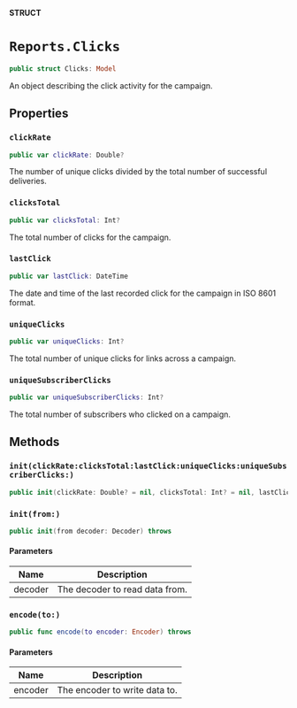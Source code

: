 **STRUCT**

# `Reports.Clicks`

```swift
public struct Clicks: Model
```

An object describing the click activity for the campaign.

## Properties
### `clickRate`

```swift
public var clickRate: Double?
```

The number of unique clicks divided by the total number of successful deliveries.

### `clicksTotal`

```swift
public var clicksTotal: Int?
```

The total number of clicks for the campaign.

### `lastClick`

```swift
public var lastClick: DateTime
```

The date and time of the last recorded click for the campaign in ISO 8601 format.

### `uniqueClicks`

```swift
public var uniqueClicks: Int?
```

The total number of unique clicks for links across a campaign.

### `uniqueSubscriberClicks`

```swift
public var uniqueSubscriberClicks: Int?
```

The total number of subscribers who clicked on a campaign.

## Methods
### `init(clickRate:clicksTotal:lastClick:uniqueClicks:uniqueSubscriberClicks:)`

```swift
public init(clickRate: Double? = nil, clicksTotal: Int? = nil, lastClick: Date? = nil, uniqueClicks: Int? = nil, uniqueSubscriberClicks: Int? = nil)
```

### `init(from:)`

```swift
public init(from decoder: Decoder) throws
```

#### Parameters

| Name | Description |
| ---- | ----------- |
| decoder | The decoder to read data from. |

### `encode(to:)`

```swift
public func encode(to encoder: Encoder) throws
```

#### Parameters

| Name | Description |
| ---- | ----------- |
| encoder | The encoder to write data to. |
